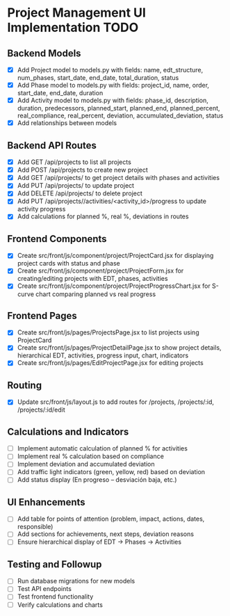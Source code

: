 # Project Management UI Implementation TODO

## Backend Models
- [x] Add Project model to models.py with fields: name, edt_structure, num_phases, start_date, end_date, total_duration, status
- [x] Add Phase model to models.py with fields: project_id, name, order, start_date, end_date, duration
- [x] Add Activity model to models.py with fields: phase_id, description, duration, predecessors, planned_start, planned_end, planned_percent, real_compliance, real_percent, deviation, accumulated_deviation, status
- [x] Add relationships between models

## Backend API Routes
- [x] Add GET /api/projects to list all projects
- [x] Add POST /api/projects to create new project
- [x] Add GET /api/projects/<id> to get project details with phases and activities
- [x] Add PUT /api/projects/<id> to update project
- [x] Add DELETE /api/projects/<id> to delete project
- [x] Add PUT /api/projects/<id>/activities/<activity_id>/progress to update activity progress
- [x] Add calculations for planned %, real %, deviations in routes

## Frontend Components
- [x] Create src/front/js/component/project/ProjectCard.jsx for displaying project cards with status and phase
- [x] Create src/front/js/component/project/ProjectForm.jsx for creating/editing projects with EDT, phases, activities
- [x] Create src/front/js/component/project/ProjectProgressChart.jsx for S-curve chart comparing planned vs real progress

## Frontend Pages
- [x] Create src/front/js/pages/ProjectsPage.jsx to list projects using ProjectCard
- [x] Create src/front/js/pages/ProjectDetailPage.jsx to show project details, hierarchical EDT, activities, progress input, chart, indicators
- [x] Create src/front/js/pages/EditProjectPage.jsx for editing projects

## Routing
- [x] Update src/front/js/layout.js to add routes for /projects, /projects/:id, /projects/:id/edit

## Calculations and Indicators
- [ ] Implement automatic calculation of planned % for activities
- [ ] Implement real % calculation based on compliance
- [ ] Implement deviation and accumulated deviation
- [ ] Add traffic light indicators (green, yellow, red) based on deviation
- [ ] Add status display (En progreso – desviación baja, etc.)

## UI Enhancements
- [ ] Add table for points of attention (problem, impact, actions, dates, responsible)
- [ ] Add sections for achievements, next steps, deviation reasons
- [ ] Ensure hierarchical display of EDT -> Phases -> Activities

## Testing and Followup
- [ ] Run database migrations for new models
- [ ] Test API endpoints
- [ ] Test frontend functionality
- [ ] Verify calculations and charts
